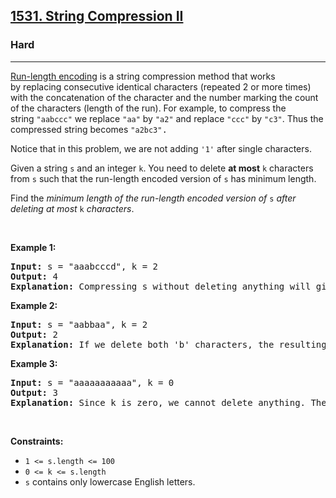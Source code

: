 <h2><a href="https://leetcode.com/problems/string-compression-ii/">1531. String Compression II</a></h2><h3>Hard</h3><hr><div style="user-select: auto;"><p style="user-select: auto;"><a href="http://en.wikipedia.org/wiki/Run-length_encoding" style="user-select: auto;">Run-length encoding</a> is a string compression method that works by&nbsp;replacing consecutive identical characters (repeated 2 or more times) with the concatenation of the character and the number marking the count of the characters (length of the run). For example, to compress the string&nbsp;<code style="user-select: auto;">"aabccc"</code>&nbsp;we replace <font face="monospace" style="user-select: auto;"><code style="user-select: auto;">"aa"</code></font>&nbsp;by&nbsp;<font face="monospace" style="user-select: auto;"><code style="user-select: auto;">"a2"</code></font>&nbsp;and replace <font face="monospace" style="user-select: auto;"><code style="user-select: auto;">"ccc"</code></font>&nbsp;by&nbsp;<font face="monospace" style="user-select: auto;"><code style="user-select: auto;">"c3"</code></font>. Thus the compressed string becomes <font face="monospace" style="user-select: auto;"><code style="user-select: auto;">"a2bc3"</code>.</font></p>

<p style="user-select: auto;">Notice that in this problem, we are not adding&nbsp;<code style="user-select: auto;">'1'</code>&nbsp;after single characters.</p>

<p style="user-select: auto;">Given a&nbsp;string <code style="user-select: auto;">s</code>&nbsp;and an integer <code style="user-select: auto;">k</code>. You need to delete <strong style="user-select: auto;">at most</strong>&nbsp;<code style="user-select: auto;">k</code> characters from&nbsp;<code style="user-select: auto;">s</code>&nbsp;such that the run-length encoded version of <code style="user-select: auto;">s</code>&nbsp;has minimum length.</p>

<p style="user-select: auto;">Find the <em style="user-select: auto;">minimum length of the run-length encoded&nbsp;version of </em><code style="user-select: auto;">s</code><em style="user-select: auto;"> after deleting at most </em><code style="user-select: auto;">k</code><em style="user-select: auto;"> characters</em>.</p>

<p style="user-select: auto;">&nbsp;</p>
<p style="user-select: auto;"><strong class="example" style="user-select: auto;">Example 1:</strong></p>

<pre style="user-select: auto;"><strong style="user-select: auto;">Input:</strong> s = "aaabcccd", k = 2
<strong style="user-select: auto;">Output:</strong> 4
<b style="user-select: auto;">Explanation: </b>Compressing s without deleting anything will give us "a3bc3d" of length 6. Deleting any of the characters 'a' or 'c' would at most decrease the length of the compressed string to 5, for instance delete 2 'a' then we will have s = "abcccd" which compressed is abc3d. Therefore, the optimal way is to delete 'b' and 'd', then the compressed version of s will be "a3c3" of length 4.</pre>

<p style="user-select: auto;"><strong class="example" style="user-select: auto;">Example 2:</strong></p>

<pre style="user-select: auto;"><strong style="user-select: auto;">Input:</strong> s = "aabbaa", k = 2
<strong style="user-select: auto;">Output:</strong> 2
<b style="user-select: auto;">Explanation: </b>If we delete both 'b' characters, the resulting compressed string would be "a4" of length 2.
</pre>

<p style="user-select: auto;"><strong class="example" style="user-select: auto;">Example 3:</strong></p>

<pre style="user-select: auto;"><strong style="user-select: auto;">Input:</strong> s = "aaaaaaaaaaa", k = 0
<strong style="user-select: auto;">Output:</strong> 3
<strong style="user-select: auto;">Explanation: </strong>Since k is zero, we cannot delete anything. The compressed string is "a11" of length 3.
</pre>

<p style="user-select: auto;">&nbsp;</p>
<p style="user-select: auto;"><strong style="user-select: auto;">Constraints:</strong></p>

<ul style="user-select: auto;">
	<li style="user-select: auto;"><code style="user-select: auto;">1 &lt;= s.length &lt;= 100</code></li>
	<li style="user-select: auto;"><code style="user-select: auto;">0 &lt;= k &lt;= s.length</code></li>
	<li style="user-select: auto;"><code style="user-select: auto;">s</code> contains only lowercase English letters.</li>
</ul>
</div>